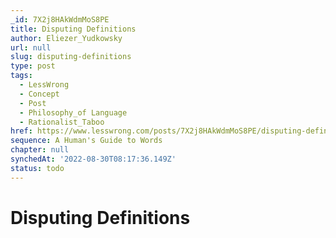 ```yaml
---
_id: 7X2j8HAkWdmMoS8PE
title: Disputing Definitions
author: Eliezer_Yudkowsky
url: null
slug: disputing-definitions
type: post
tags:
  - LessWrong
  - Concept
  - Post
  - Philosophy_of Language
  - Rationalist_Taboo
href: https://www.lesswrong.com/posts/7X2j8HAkWdmMoS8PE/disputing-definitions
sequence: A Human's Guide to Words
chapter: null
synchedAt: '2022-08-30T08:17:36.149Z'
status: todo
---
```


# Disputing Definitions
